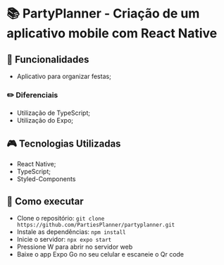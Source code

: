 # :books: PartyPlanner - Criação de um aplicativo mobile com React Native


## :mag_right: Funcionalidades 
* Aplicativo para organizar festas;

### :pencil2: Diferenciais
* Utilização de TypeScript;
* Utilização do Expo;

##  :video_game: Tecnologias Utilizadas 
* React Native;
* TypeScript;
* Styled-Components

## :rocket: Como executar 
* Clone o repositório:
```` git clone https://github.com/PartiesPlanner/partyplanner.git ````
* Instale as dependências: ```` npm install ````
* Inicie o servidor: ```` npx expo start ````
* Pressione W para abrir no servidor web
* Baixe o app Expo Go no seu celular e escaneie o Qr code

